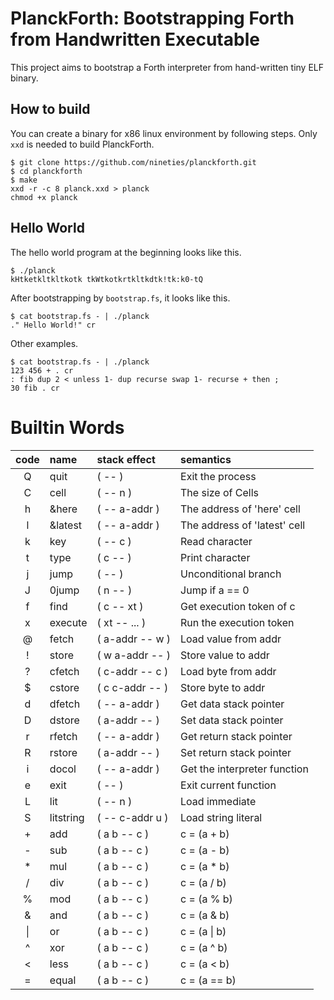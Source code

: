 # PlanckForth: Bootstrapping Forth from Handwritten Executable

This project aims to bootstrap a Forth interpreter from hand-written tiny ELF binary.

## How to build

You can create a binary for x86 linux environment by following steps.
Only `xxd` is needed to build PlanckForth.

```
$ git clone https://github.com/nineties/planckforth.git
$ cd planckforth
$ make
xxd -r -c 8 planck.xxd > planck
chmod +x planck
```

## Hello World

The hello world program at the beginning looks like this.

```
$ ./planck
kHtketkltkltkotk tkWtkotkrtkltkdtk!tk:k0-tQ
```
After bootstrapping by `bootstrap.fs`, it looks like this.

```
$ cat bootstrap.fs - | ./planck
." Hello World!" cr
```

Other examples.

```
$ cat bootstrap.fs - | ./planck
123 456 + . cr
: fib dup 2 < unless 1- dup recurse swap 1- recurse + then ;
30 fib . cr
```

# Builtin Words

| code | name      | stack effect    | semantics                    |
|:----:|:----------|:----------------|:-----------------------------|
| Q    | quit      | ( -- )          | Exit the process             |
| C    | cell      | ( -- n )        | The size of Cells            |
| h    | &here     | ( -- a-addr )   | The address of 'here' cell   |
| l    | &latest   | ( -- a-addr )   | The address of 'latest' cell |
| k    | key       | ( -- c )        | Read character               |
| t    | type      | ( c -- )        | Print character              |
| j    | jump      | ( -- )          | Unconditional branch         |
| J    | 0jump     | ( n -- )        | Jump if a == 0               |
| f    | find      | ( c -- xt )     | Get execution token of c     |
| x    | execute   | ( xt -- ... )   | Run the execution token      |
| @    | fetch     | ( a-addr -- w ) | Load value from addr         |
| !    | store     | ( w a-addr -- ) | Store value to addr          |
| ?    | cfetch    | ( c-addr -- c ) | Load byte from addr          |
| $    | cstore    | ( c c-addr -- ) | Store byte to addr           |
| d    | dfetch    | ( -- a-addr )   | Get data stack pointer       |
| D    | dstore    | ( a-addr -- )   | Set data stack pointer       |
| r    | rfetch    | ( -- a-addr )   | Get return stack pointer     |
| R    | rstore    | ( a-addr -- )   | Set return stack pointer     |
| i    | docol     | ( -- a-addr )   | Get the interpreter function |
| e    | exit      | ( -- )          | Exit current function        |
| L    | lit       | ( -- n )        | Load immediate               |
| S    | litstring | ( -- c-addr u ) | Load string literal          |
| +    | add       | ( a b -- c )    | c = (a + b)                  |
| -    | sub       | ( a b -- c )    | c = (a - b)                  |
| *    | mul       | ( a b -- c )    | c = (a * b)                  |
| /    | div       | ( a b -- c )    | c = (a / b)                  |
| %    | mod       | ( a b -- c )    | c = (a % b)                  |
| &    | and       | ( a b -- c )    | c = (a & b)                  |
| \|   | or        | ( a b -- c )    | c = (a \| b)                 |
| ^    | xor       | ( a b -- c )    | c = (a ^ b)                  |
| <    | less      | ( a b -- c )    | c = (a < b)                  |
| =    | equal     | ( a b -- c )    | c = (a == b)                 |
